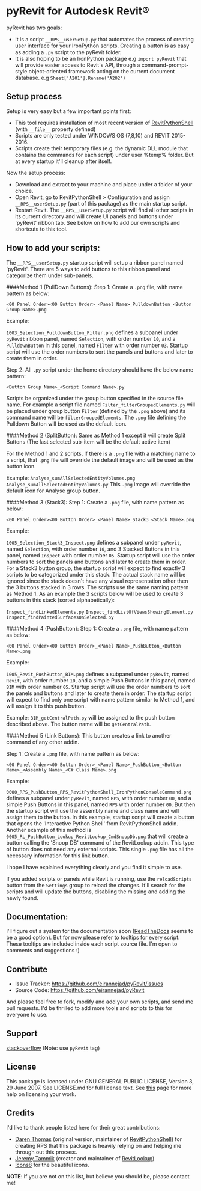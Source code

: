 # pyRevit for Autodesk Revit®

pyRevit has two goals:
- It is a script `__RPS__userSetup.py` that automates the process of creating user interface for your IronPython scripts. Creating a button is as easy as adding a `.py` script to the pyRevit folder.
- It is also hoping to be an IronPython package e.g `import pyRevit` that will provide easier access to Revit's API, through a command-prompt-style object-oriented framework acting on the current document database. e.g `Sheet['A201'].Rename('A202')`

## Setup process

Setup is very easy but a few important points first:
  - This tool requires installation of most recent version of [RevitPythonShell](https://github.com/architecture-building-systems/revitpythonshell) (with `__file__` property defined)
  -  Scripts are only tested under WINDOWS OS (7,8,10) and REVIT 2015-2016.
  -  Scripts create their temporary files (e.g. the dynamic DLL module that contains the commands for each script) under user %temp% folder. But at every startup it'll cleanup after itself.

Now the setup process:
- Download and extract to your machine and place under a folder of your choice.
- Open Revit, go to RevitPythonShell > Configuration and assign `__RPS__userSetup.py` (part of this package) as the main startup script.
- Restart Revit. The `__RPS__userSetup.py` script will find all other scripts in its current directory and will create UI panels and buttons under 'pyRevit' ribbon tab. See below on how to add our own scripts and shortcuts to this tool.

## How to add your scripts:

The `__RPS__userSetup.py` startup script will setup a ribbon panel named 'pyRevit'. There are 5 ways to add buttons to this ribbon panel and categorize them under sub-panels.

####Method 1 (PullDown Buttons):
Step 1: Create a `.png` file, with name pattern as below:

`<00 Panel Order><00 Button Order>_<Panel Name>_PulldownButton_<Button Group Name>.png`

Example:

`1003_Selection_PulldownButton_Filter.png` defines a subpanel under `pyRevit` ribbon panel, named `Selection`, with order number `10`, and a `PulldownButton` in this panel, named `Filter` with order number `03`. Startup script will use the order numbers to sort the panels and buttons and later to create them in order. 

Step 2: All `.py` script under the home directory should have the below name pattern:

`<Button Group Name>_<Script Command Name>.py`

Scripts be organized under the group button specified in the source file name. For example a script file named `Filter_filterGroupedElements.py` will be placed under group button `Filter` (defined by the `.png` above) and its command name will be `filterGroupedElements`. The `.png` file defining the Pulldown Button will be used as the default icon.

####Method 2 (SplitButton):
Same as Method 1 except it will create Split Buttons (The last selected sub-item will be the default active item)

For the Method 1 and 2 scripts, if there is a `.png` file with a matching name to a script, that `.png` file will override the default image and will be used as the button icon.

Example:
`Analyse_sumAllSelectedEntityVolumes.png`
`Analyse_sumAllSelectedEntityVolumes.py`
This `.png` image will override the default icon for Analyse group button.

####Method 3 (Stack3):
Step 1: Create a `.png` file, with name pattern as below:

`<00 Panel Order><00 Button Order>_<Panel Name>_Stack3_<Stack Name>.png`

Example:

`1005_Selection_Stack3_Inspect.png` defines a subpanel under `pyRevit`, named `Selection`, with order number `10`, and 3 Stacked Buttons in this panel, named `Inspect` with order number `05`. Startup script will use the order numbers to sort the panels and buttons and later to create them in order. For a Stack3 button group, the startup script will expect to find exactly 3 scripts to be categorized under this stack. The actual stack name will be ignored since the stack doesn't have any visual representation other then the 3 buttons stacked in 3 rows. The scripts use the same naming pattern as Method 1. As an example the 3 scripts below will be used to create 3 buttons in this stack (sorted alphabetically):

`Inspect_findLinkedElements.py`
`Inspect_findListOfViewsShowingElement.py`
`Inspect_findPaintedSurfacesOnSelected.py`

####Method 4 (PushButton):
Step 1: Create a `.png` file, with name pattern as below:

`<00 Panel Order><00 Button Order>_<Panel Name>_PushButton_<Button Name>.png`

Example:

`1005_Revit_PushButton_BIM.png` defines a subpanel under `pyRevit`, named `Revit`, with order number `10`, and a simple Push Buttons in this panel, named `BIM` with order number `05`. Startup script will use the order numbers to sort the panels and buttons and later to create them in order. The startup script will expect to find only one script with name pattern similar to Method 1, and will assign it to this push button.

Example:
`BIM_getCentralPath.py` will be assigned to the push button described above. The button name will be `getCentralPath`.


####Method 5 (Link Buttons):
This button creates a link to another command of any other addin.

Step 1: Create a `.png` file, with name pattern as below:

`<00 Panel Order><00 Button Order>_<Panel Name>_PushButton_<Button Name>_<Assembly Name>_<C# Class Name>.png`

Example:

`0000_RPS_PushButton_RPS_RevitPythonShell_IronPythonConsoleCommand.png` defines a subpanel under `pyRevit`, named `RPS`, with order number `00`, and a simple Push Buttons in this panel, named `RPS` with order number `00`. But then the startup script will use the assembly name and class name and will assign them to the button. In this example, startup script will create a button that opens the 'Interactive Python Shell' from RevitPythonShell addin. Another example of this method is `0005_RL_PushButton_Lookup_RevitLookup_CmdSnoopDb.png` that will create a button calling the 'Snoop DB' command of the RevitLookup addin. This type of button does not need any external scripts. This single `.png` file has all the necessary information for this link button.

I hope I have explained everything clearly and you find it simple to use.

If you added scripts or panels while Revit is running, use the `reloadScripts` button from the `Settings` group to reload the changes. It'll search for the scripts and will update the buttons, disabling the missing and adding the newly found.

## Documentation:

I'll figure out a system for the documentation soon ([ReadTheDocs](https://readthedocs.org/) seems to be a good option). But for now please refer to tooltips for every script. These tooltips are included inside each script source file. I'm open to comments and suggestions :)

## Contribute

- Issue Tracker: https://github.com/eirannejad/pyRevit/issues
- Source Code: https://github.com/eirannejad/pyRevit

And please feel free to fork, modify and add your own scripts, and send me pull requests. I'd be thrilled to add more tools and scripts to this for everyone to use.

## Support

[stackoverflow](http://stackoverflow.com) (Note: use `pyRevit` tag)

## License

This package is licensed under  GNU GENERAL PUBLIC LICENSE, Version 3, 29 June 2007.
See LICENSE.md for full license text.
See [this](http://choosealicense.com/) page for more help on licensing your work.

## Credits

I'd like to thank people listed here for their great contributions:
  * [Daren Thomas](https://github.com/daren-thomas) (original version, maintainer of [RevitPythonShell](https://github.com/architecture-building-systems/revitpythonshell)) for creating RPS that this package is heavily relying on and helping me through out this process.
  * [Jeremy Tammik](https://github.com/jeremytammik) (creator and maintainer of [RevitLookup](https://github.com/jeremytammik/RevitLookup))
  * [Icons8](https://icons8.com/) for the beautiful icons.

**NOTE**: If you are not on this list, but believe you should be, please contact me!
